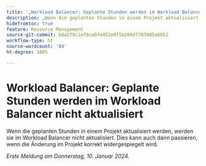 ```yaml
---
title: '„Workload Balancer: Geplante Stunden werden im Workload Balancer nicht aktualisiert“'
description: „Wenn die geplanten Stunden in einem Projekt aktualisiert werden, werden sie im Workload Balancer nicht aktualisiert. Dies kann auch dann passieren, wenn die Änderung im Projekt korrekt widergespiegelt wird.“
hidefromtoc: true
feature: Resource Management
source-git-commit: b8a2f0c1ef9ca07e452e9f5b266d7707905a6052
workflow-type: ht
source-wordcount: '84'
ht-degree: 100%

---
```



# Workload Balancer: Geplante Stunden werden im Workload Balancer nicht aktualisiert

Wenn die geplanten Stunden in einem Projekt aktualisiert werden, werden sie im Workload Balancer nicht aktualisiert. Dies kann auch dann passieren, wenn die Änderung im Projekt korrekt widergespiegelt wird.

_Erste Meldung am Donnerstag, 10. Januar 2024._
